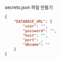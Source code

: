secrets.json 파일 만들기

```json
{
    "DATABASE_URL": {
        "user": "",
        "password": "",
        "host": "",
        "port": ,
        "dbname": ""
    }
}
